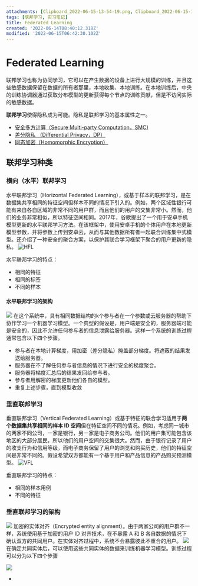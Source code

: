 ```yaml
---
attachments: [Clipboard_2022-06-15-13-54-19.png, Clipboard_2022-06-15-13-57-53.png, Clipboard_2022-06-15-14-03-27.png, Clipboard_2022-06-15-14-22-55.png, Clipboard_2022-06-15-14-31-58.png, Clipboard_2022-06-15-14-32-03.png]
tags: [联邦学习, 实习笔记]
title: Federated Learning
created: '2022-06-14T08:40:12.318Z'
modified: '2022-06-15T06:42:30.102Z'
---
```


# Federated Learning
联邦学习也称为协同学习，它可以在产生数据的设备上进行大规模的训练，并且这些敏感数据保留在数据的所有者那里，本地收集、本地训练。在本地训练后，中央的训练协调器通过获取分布模型的更新获得每个节点的训练贡献，但是不访问实际的敏感数据。

**联邦学习**使得隐私成为可能。隐私是联邦学习的基本属性之一。

- [安全多方计算（Secure Multi-party Computation，SMC)](https://zhuanlan.zhihu.com/p/384759946)
- [差分隐私 （Differential Privacy，DP）](https://zhuanlan.zhihu.com/p/139114240)
- [同态加密（Homomorphic Encryption）](https://zhuanlan.zhihu.com/p/77478956)

## 联邦学习种类

### 横向（水平）联邦学习
水平联邦学习（Horizontal Federated Learning），或基于样本的联邦学习，是在数据集共享相同的特征空间但样本不同的情况下引入的。例如，两个区域性银行可能有来自各自区域的非常不同的用户群，而且他们的用户的交集非常小。然而，他们的业务非常相似，所以特征空间相同。2017年，谷歌提出了一个用于安卓手机模型更新的水平联邦学习方法。在该框架中，使用安卓手机的个体用户在本地更新模型参数，并将参数上传到安卓云，从而与其他数据所有者一起联合训练集中式模型。还介绍了一种安全的聚合方案，以保护其联合学习框架下聚合的用户更新的隐私。
![HFL](@attachment/Clipboard_2022-06-15-13-54-19.png)

水平联邦学习的特点：
- 相同的特征
- 相同的标签
- 不同的样本

#### 水平联邦学习的架构
![](@attachment/Clipboard_2022-06-15-14-03-27.png)
在这个系统中，具有相同数据结构的k个参与者在一个参数或云服务器的帮助下协作学习一个机器学习模型。一个典型的假设是，用户端是安全的，服务器端可能是安全的，因此不允许任何参与者的信息泄露给服务器。这样一个系统的训练过程通常包含以下四个步骤。

- 参与者在本地计算梯度，用加密（差分隐私）掩盖部分梯度。将遮蔽的结果发送给服务器。
- 服务器在不了解任何参与者信息的情况下进行安全的梯度聚合。
- 服务器将梯度汇总后的结果发回给参与者。
- 参与者用解密的梯度更新他们各自的模型。
- 重复上述步骤，直到模型收敛

### 垂直联邦学习
垂直联邦学习（Vertical Federated Learning）或基于特征的联合学习适用于**两个数据集共享相同的样本 ID 空间**但在特征空间不同的情况。例如，考虑同一城市的两家不同公司，一家是银行，另一家是电子商务公司。他们的用户集可能包含该地区的大部分居民，所以他们的用户空间的交集很大。然而，由于银行记录了用户的收支行为和信用等级，而电子商务保留了用户的浏览和购买历史，他们的特征空间是非常不同的。假设希望双方都能有一个基于用户和产品信息的产品购买预测模型。
![VFL](@attachment/Clipboard_2022-06-15-13-57-53.png)

垂直联邦学习的特点：
- 相同的样本用例
- 不同的特征

### 垂直联邦学习的架构
![](@attachment/Clipboard_2022-06-15-14-22-55.png)
加密的实体对齐（Encrypted entity alignment）。由于两家公司的用户群不一样，系统使用基于加密的用户 ID 对齐技术，在不暴露 A 和 B 各自数据的情况下确认双方的共同用户。在实体对齐过程中，系统不会暴露彼此不重合的用户。
![](@attachment/Clipboard_2022-06-15-14-32-03.png)
在确定共同实体后，可以使用这些共同实体的数据来训练机器学习模型。训练过程可以分为以下四个步骤

![](@attachment/Clipboard_2022-06-15-14-31-58.png)

- 

